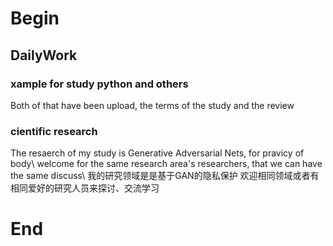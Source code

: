 # Begin
## DailyWork
### xample for study python and others
Both of that have been upload, the terms of the study and the review

### cientific research
The resaerch of my study is Generative Adversarial Nets, for pravicy of body\\
welcome for the same research area's researchers, that we can have the same discuss\\
我的研究领域是是基于GAN的隐私保护
欢迎相同领域或者有相同爱好的研究人员来探讨、交流学习

# End
